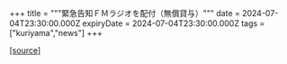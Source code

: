 +++
title = """緊急告知ＦＭラジオを配付（無償貸与）"""
date = 2024-07-04T23:30:00.000Z
expiryDate = 2024-07-04T23:30:00.000Z
tags = ["kuriyama","news"]
+++


[[source]](https://www.town.kuriyama.hokkaido.jp/site/bousai/26915.html)
